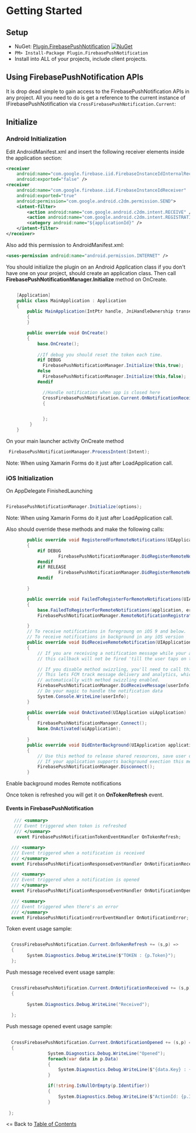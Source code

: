 # Getting Started

## Setup
* NuGet: [Plugin.FirebasePushNotification](http://www.nuget.org/packages/Plugin.FirebasePushNotification) [![NuGet](https://img.shields.io/nuget/v/Plugin.FirebasePushNotification.svg?label=NuGet)](https://www.nuget.org/packages/Plugin.FirebasePushNotification/)
* `PM> Install-Package Plugin.FirebasePushNotification`
* Install into ALL of your projects, include client projects.

## Using FirebasePushNotification APIs
It is drop dead simple to gain access to the FirebasePushNotification APIs in any project. All you need to do is get a reference to the current instance of IFirebasePushNotification via `CrossFirebasePushNotification.Current`:

## Initialize

### Android Initialization

Edit AndroidManifest.xml and insert the following receiver elements inside the application section:

```xml
<receiver 
    android:name="com.google.firebase.iid.FirebaseInstanceIdInternalReceiver" 
    android:exported="false" />
<receiver 
    android:name="com.google.firebase.iid.FirebaseInstanceIdReceiver" 
    android:exported="true" 
    android:permission="com.google.android.c2dm.permission.SEND">
    <intent-filter>
        <action android:name="com.google.android.c2dm.intent.RECEIVE" />
        <action android:name="com.google.android.c2dm.intent.REGISTRATION" />
        <category android:name="${applicationId}" />
    </intent-filter>
</receiver>
```
Also add this permission to AndroidManifest.xml:

```xml
<uses-permission android:name="android.permission.INTERNET" />
```

You should initialize the plugin on an Android Application class if you don't have one on your project, should create an application class. Then call **FirebasePushNotificationManager.Initialize** method on OnCreate.
```csharp

    [Application]
    public class MainApplication : Application
    {
        public MainApplication(IntPtr handle, JniHandleOwnership transer) :base(handle, transer)
        {
        }

        public override void OnCreate()
        {
            base.OnCreate();
            
            //If debug you should reset the token each time.
            #if DEBUG
              FirebasePushNotificationManager.Initialize(this,true);
            #else
              FirebasePushNotificationManager.Initialize(this,false);
            #endif

              //Handle notification when app is closed here
              CrossFirebasePushNotification.Current.OnNotificationReceived += (s,p) =>
              {


              };
         }
    }

```

On your main launcher activity OnCreate method

```csharp
 FirebasePushNotificationManager.ProcessIntent(Intent);
 ```

 Note: When using Xamarin Forms do it just after LoadApplication call.

### iOS Initialization

On AppDelegate FinishedLaunching
```csharp

FirebasePushNotificationManager.Initialize(options);

```
 Note: When using Xamarin Forms do it just after LoadApplication call.

Also should override these methods and make the following calls:
```csharp
        public override void RegisteredForRemoteNotifications(UIApplication application, NSData deviceToken)
        {
            #if DEBUG
                    FirebasePushNotificationManager.DidRegisterRemoteNotifications(deviceToken, FirebaseTokenType.Sandbox);
            #endif
            #if RELEASE
                    FirebasePushNotificationManager.DidRegisterRemoteNotifications(deviceToken,FirebaseTokenType.Production);
            #endif

        }

        public override void FailedToRegisterForRemoteNotifications(UIApplication application, NSError error)
        {
            base.FailedToRegisterForRemoteNotifications(application, error);
            FirebasePushNotificationManager.RemoteNotificationRegistrationFailed(error);

        }
        // To receive notifications in foregroung on iOS 9 and below.
        // To receive notifications in background in any iOS version
        public override void DidReceiveRemoteNotification(UIApplication application, NSDictionary userInfo, Action<UIBackgroundFetchResult> completionHandler)
        {
            // If you are receiving a notification message while your app is in the background,
            // this callback will not be fired 'till the user taps on the notification launching the application.

            // If you disable method swizzling, you'll need to call this method. 
            // This lets FCM track message delivery and analytics, which is performed
            // automatically with method swizzling enabled.
            FirebasePushNotificationManager.DidReceiveMessage(userInfo);
            // Do your magic to handle the notification data
            System.Console.WriteLine(userInfo);
        }

        public override void OnActivated(UIApplication uiApplication)
        {
            FirebasePushNotificationManager.Connect();
            base.OnActivated(uiApplication);
           
        }
        public override void DidEnterBackground(UIApplication application)
        {
            // Use this method to release shared resources, save user data, invalidate timers and store the application state.
            // If your application supports background exection this method is called instead of WillTerminate when the user quits.
            FirebasePushNotificationManager.Disconnect();
        }
```

Enable background modes Remote notifications



Once token is refreshed you will get it on **OnTokenRefresh** event.



#### Events in FirebasePushNotification

```csharp
   /// <summary>
   /// Event triggered when token is refreshed
   /// </summary>
    event FirebasePushNotificationTokenEventHandler OnTokenRefresh;
```

```csharp        
  /// <summary>
  /// Event triggered when a notification is received
  /// </summary>
  event FirebasePushNotificationResponseEventHandler OnNotificationReceived;
```


```csharp        
  /// <summary>
  /// Event triggered when a notification is opened
  /// </summary>
  event FirebasePushNotificationResponseEventHandler OnNotificationOpened;
```

```csharp        
  /// <summary>
  /// Event triggered when there's an error
  /// </summary>
  event FirebasePushNotificationErrorEventHandler OnNotificationError;
```

Token event usage sample:
```csharp

  CrossFirebasePushNotification.Current.OnTokenRefresh += (s,p) =>
  {
        System.Diagnostics.Debug.WriteLine($"TOKEN : {p.Token}");
  };

```

Push message received event usage sample:
```csharp

  CrossFirebasePushNotification.Current.OnNotificationReceived += (s,p) =>
  {
 
        System.Diagnostics.Debug.WriteLine("Received");
    
  };

```

Push message opened event usage sample:
```csharp
  
  CrossFirebasePushNotification.Current.OnNotificationOpened += (s,p) =>
  {
                System.Diagnostics.Debug.WriteLine("Opened");
                foreach(var data in p.Data)
                {
                    System.Diagnostics.Debug.WriteLine($"{data.Key} : {data.Value}");
                }

                if(!string.IsNullOrEmpty(p.Identifier))
                {
                    System.Diagnostics.Debug.WriteLine($"ActionId: {p.Identifier}");
                }
             
 };
```



<= Back to [Table of Contents](../README.md)
